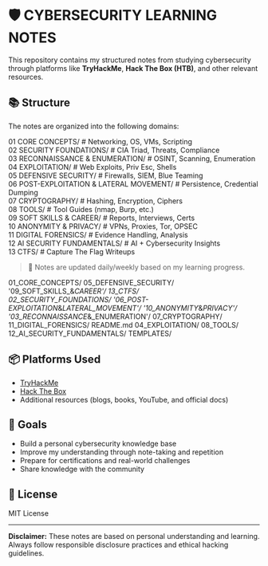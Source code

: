 # 🛡️ CYBERSECURITY LEARNING NOTES

This repository contains my structured notes from studying cybersecurity through platforms like **TryHackMe**, **Hack The Box (HTB)**, and other relevant resources.

## 📚 Structure

The notes are organized into the following domains:

01 CORE CONCEPTS/ # Networking, OS, VMs, Scripting  
02 SECURITY FOUNDATIONS/ # CIA Triad, Threats, Compliance  
03 RECONNAISSANCE & ENUMERATION/ # OSINT, Scanning, Enumeration  
04 EXPLOITATION/ # Web Exploits, Priv Esc, Shells  
05 DEFENSIVE SECURITY/ # Firewalls, SIEM, Blue Teaming  
06 POST-EXPLOITATION & LATERAL MOVEMENT/ # Persistence, Credential Dumping  
07 CRYPTOGRAPHY/ # Hashing, Encryption, Ciphers  
08 TOOLS/ # Tool Guides (nmap, Burp, etc.)  
09 SOFT SKILLS & CAREER/ # Reports, Interviews, Certs  
10 ANONYMITY & PRIVACY/ # VPNs, Proxies, Tor, OPSEC  
11 DIGITAL FORENSICS/ # Evidence Handling, Analysis  
12 AI SECURITY FUNDAMENTALS/ # AI + Cybersecurity Insights  
13 CTFS/ # Capture The Flag Writeups

> 🧠 Notes are updated daily/weekly based on my learning progress.


01_CORE_CONCEPTS/                   05_DEFENSIVE_SECURITY/                     '09_SOFT_SKILLS_&_CAREER'/      13_CTFS/    
 02_SECURITY_FOUNDATIONS/           '06_POST-EXPLOITATION_&_LATERAL_MOVEMENT'/  '10_ANONYMITY_&_PRIVACY'/     
'03_RECONNAISSANCE_&_ENUMERATION'/   07_CRYPTOGRAPHY/                            11_DIGITAL_FORENSICS/          README.md
 04_EXPLOITATION/                    08_TOOLS/                                   12_AI_SECURITY_FUNDAMENTALS/   TEMPLATES/
## 📦 Platforms Used

- [TryHackMe](https://tryhackme.com/)
- [Hack The Box](https://www.hackthebox.com/)
- Additional resources (blogs, books, YouTube, and official docs)

## 🚀 Goals

- Build a personal cybersecurity knowledge base
- Improve my understanding through note-taking and repetition
- Prepare for certifications and real-world challenges
- Share knowledge with the community

## 🧾 License

MIT License

---

**Disclaimer:** These notes are based on personal understanding and learning. Always follow responsible disclosure practices and ethical hacking guidelines.
